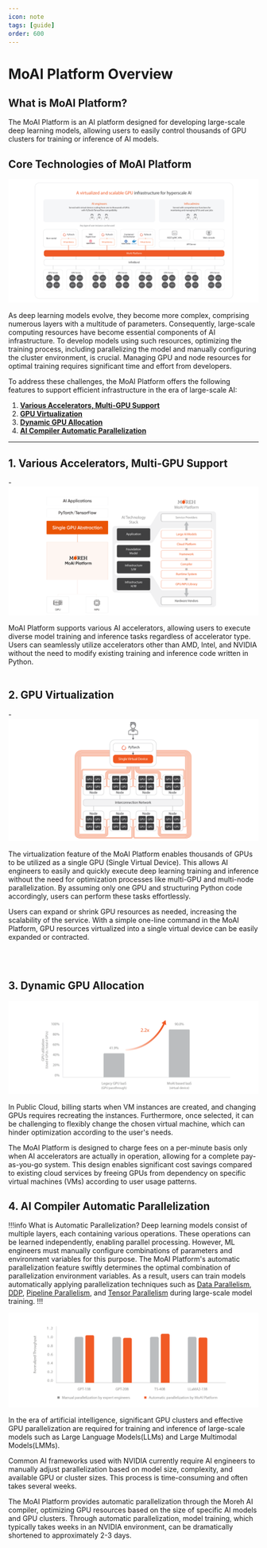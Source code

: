 ```yaml
---
icon: note
tags: [guide]
order: 600
---
```


# MoAI Platform Overview

## What is MoAI Platform?

The MoAI Platform is an AI platform designed for developing large-scale deep learning models, allowing users to easily control thousands of GPU clusters for training or inference of AI models.

## Core Technologies of MoAI Platform

![](img_ov/ov_1.png)

As deep learning models evolve, they become more complex, comprising numerous layers with a multitude of parameters. Consequently, large-scale computing resources have become essential components of AI infrastructure. To develop models using such resources, optimizing the training process, including parallelizing the model and manually configuring the cluster environment, is crucial. Managing GPU and node resources for optimal training requires significant time and effort from developers.

To address these challenges, the MoAI Platform offers the following features to support efficient infrastructure in the era of large-scale AI:

1. **[Various Accelerators, Multi-GPU Support](https://docs.moreh.io/overview/#1-various-accelerators-multi-gpu-support)**
2. **[GPU Virtualization](https://docs.moreh.io/overview/#2-gpu-virtualization)**
3. **[Dynamic GPU Allocation](https://docs.moreh.io/overview/#3-dynamic-gpu-allocation)**
4. **[AI Compiler Automatic Parallelization](https://docs.moreh.io/overview/#4-ai-compiler-automatic-parallelization)**


---

## 1. Various Accelerators, Multi-GPU Support

-![](img_ov/m_4.png)

MoAI Platform supports various AI accelerators, allowing users to execute diverse model training and inference tasks regardless of accelerator type. Users can seamlessly utilize accelerators other than AMD, Intel, and NVIDIA without the need to modify existing training and inference code written in Python.
\
&nbsp;


## 2. GPU Virtualization

-![](img_ov/v_3.png)

The virtualization feature of the MoAI Platform enables thousands of GPUs to be utilized as a single GPU (Single Virtual Device). This allows AI engineers to easily and quickly execute deep learning training and inference without the need for optimization processes like multi-GPU and multi-node parallelization. By assuming only one GPU and structuring Python code accordingly, users can perform these tasks effortlessly.

Users can expand or shrink GPU resources as needed, increasing the scalability of the service. With a simple one-line command in the MoAI Platform, GPU resources virtualized into a single virtual device can be easily expanded or contracted.

\
&nbsp;


## 3. Dynamic GPU Allocation


![](img_ov/d_3.png)

In Public Cloud, billing starts when VM instances are created, and changing GPUs requires recreating the instances. Furthermore, once selected, it can be challenging to flexibly change the chosen virtual machine, which can hinder optimization according to the user's needs.

The MoAI Platform is designed to charge fees on a per-minute basis only when AI accelerators are actually in operation, allowing for a complete pay-as-you-go system. This design enables significant cost savings compared to existing cloud services by freeing GPUs from dependency on specific virtual machines (VMs) according to user usage patterns.

## 4. AI Compiler Automatic Parallelization

!!!info What is Automatic Parallelization?
Deep learning models consist of multiple layers, each containing various operations. These operations can be learned independently, enabling parallel processing. However, ML engineers must manually configure combinations of parameters and environment variables for this purpose. The MoAI Platform's automatic parallelization feature swiftly determines the optimal combination of parallelization environment variables. As a result, users can train models automatically applying parallelization techniques such as [Data Parallelism](https://pytorch.org/docs/stable/generated/torch.nn.DataParallel.html), [DDP](https://pytorch.org/tutorials/intermediate/ddp_tutorial.html), [Pipeline Parallelism](https://pytorch.org/docs/stable/pipeline.html), and [Tensor Parallelism](https://pytorch.org/tutorials/intermediate/TP_tutorial.html) during large-scale model training.
!!!

![](img_ov/ap_1.png)


In the era of artificial intelligence, significant GPU clusters and effective GPU parallelization are required for training and inference of large-scale models such as Large Language Models(LLMs) and Large Multimodal Models(LMMs).

Common AI frameworks used with NVIDIA currently require AI engineers to manually adjust parallelization based on model size, complexity, and available GPU or cluster sizes. This process is time-consuming and often takes several weeks.

The MoAI Platform provides automatic parallelization through the Moreh AI compiler, optimizing GPU resources based on the size of specific AI models and GPU clusters. Through automatic parallelization, model training, which typically takes weeks in an NVIDIA environment, can be dramatically shortened to approximately 2-3 days.